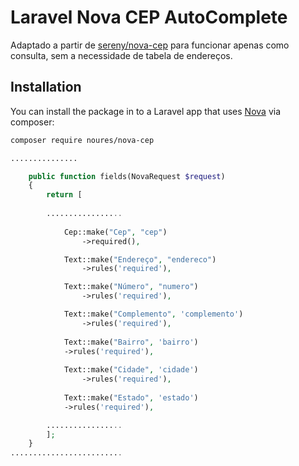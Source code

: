 # Laravel Nova CEP AutoComplete

Adaptado a partir de [sereny/nova-cep](https://github.com/serenysoft/nova-cep) para funcionar apenas como consulta, sem a necessidade de tabela de endereços.



## Installation

You can install the package in to a Laravel app that uses [Nova](https://nova.laravel.com) via composer:

```bash
composer require noures/nova-cep
```

```php
...............

    public function fields(NovaRequest $request)
    {
        return [
        
        .................
        
            Cep::make("Cep", "cep")
                ->required(),

            Text::make("Endereço", "endereco")
                ->rules('required'),

            Text::make("Número", "numero")
                ->rules('required'),

            Text::make("Complemento", 'complemento')
                ->rules('required'),
                
            Text::make("Bairro", 'bairro')
            ->rules('required'),
            
            Text::make("Cidade", 'cidade')
                ->rules('required'),
                
            Text::make("Estado", 'estado')
            ->rules('required'),

        .................
        ];
    }
.........................
